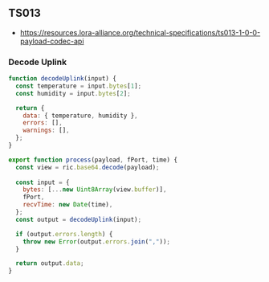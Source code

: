 
## TS013

- https://resources.lora-alliance.org/technical-specifications/ts013-1-0-0-payload-codec-api

### Decode Uplink

```js
function decodeUplink(input) {
  const temperature = input.bytes[1];
  const humidity = input.bytes[2];

  return {
    data: { temperature, humidity },
    errors: [],
    warnings: [],
  };
}

export function process(payload, fPort, time) {
  const view = ric.base64.decode(payload);
  
  const input = {
    bytes: [...new Uint8Array(view.buffer)],
    fPort,
    recvTime: new Date(time),
  };
  const output = decodeUplink(input);

  if (output.errors.length) {
    throw new Error(output.errors.join(","));
  }

  return output.data;
}
```
